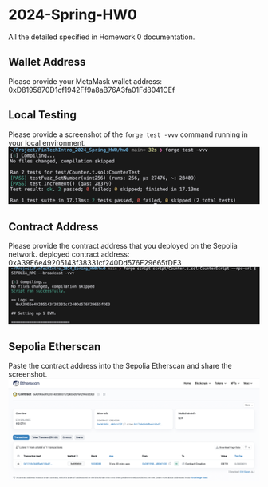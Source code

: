 # 2024-Spring-HW0

All the detailed specified in Homework 0 documentation.

## Wallet Address
Please provide your MetaMask wallet address:
0xD8195870D1cf1942Ff9a8aB76A3fa01Fd8041CEf

## Local Testing
Please provide a screenshot of the `forge test -vvv` command running in your local environment.
![image](image.png)

## Contract Address
Please provide the contract address that you deployed on the Sepolia network.
deployed contract address: 0xA39E6e49205143f38331cf240Dd576F29665fDE3
![image](deployed_contract_address.png)

## Sepolia Etherscan
Paste the contract address into the Sepolia Etherscan and share the screenshot.
![image](Sepolia_Etherscan.png)
